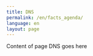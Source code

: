 ```yaml
---
title: DNS
permalink: /en/facts_agenda/
language: en
layout: page
---
```


Content of page DNS goes here
